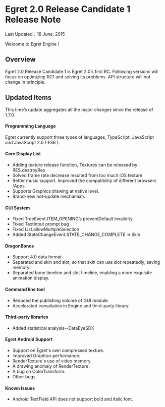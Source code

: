 Egret 2.0 Release Candidate 1 Release Note
===============================


Last Updated：18 June, 2015

Welcome to Egret Engine !


## Overview

Egret 2.0 Release Candidate 1 is Egret 2.0’s first RC. Following versions will focus on optimizing RC1 and solving its problems. API structure will not change in principle.

## Updated Items

This time’s update aggregates all the major changes since the release of 1.7.0.


#### Programming Language

Egret currently support three types of languages, TypeScript, JavaScript and JavaScript 2.0 ( ES6 ).

#### Core Display List

* Adding texture release function, Textures can be released by RES.destroyRes
* Solved frame rate decrease resulted from too much IOS texture
* Better music support. Improved the compatibility of different browsers /Apps.
* Supports Graphics drawing at native level.
* Brand-new hot-update mechanism.


#### GUI System

* Fixed TreeEvent.ITEM_OPENING’s preventDefault invalidity
* Fixed TextInput prompt bug
* Fixed List.allowMultipleSelection
* Added StateChangeEvent.STATE_CHANGE_COMPLETE in Skin


#### DragonBones

* Support 4.0 data format
* Separated and skin and slot, so that skin can use slot repeatedly, saving memory.
* Separated bone timeline and slot timeline, enabling a more exquisite animation display.

#### Command line tool

* Reduced the publishing volume of GUI module.
* Accelerated compilation in Engine and third-party library.

#### Third-party libraries

* Added statistical analysis--DataEyeSDK

#### Egret Android Support

* Support on Egret's own compressed texture.
* Improved Graphics performance.
* RenderTexture's use of video memory.
* A drawing anomaly of RenderTexture.
* A bug on ColorTransform.
* Other bugs.


#### Known Issues

* Android TextField API does not support bold and italic font.

